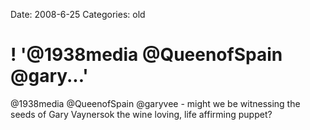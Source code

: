 Date: 2008-6-25
Categories: old

# ! '@1938media @QueenofSpain @gary...'

@1938media @QueenofSpain @garyvee - might we be witnessing the seeds of Gary Vaynersok the wine loving, life affirming puppet?
